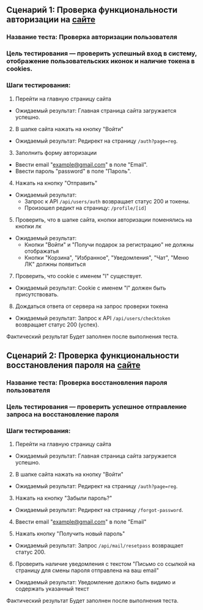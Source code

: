 ## Сценарий 1: Проверка функциональности авторизации на [сайте](https://client2.test.itroom18.ru)

### Название теста: Проверка авторизации пользователя

### Цель тестирования — проверить успешный вход в систему, отображение пользовательских иконок и наличие токена в cookies.

### Шаги тестирования:

1. Перейти на главную страницу сайта

- Ожидаемый результат: Главная страница сайта загружается успешно.

2. В шапке сайта нажать на кнопку "Войти"

- Ожидаемый результат: Редирект на страницу `/auth?page=reg`.

3. Заполнить форму авторизации

- Ввести email "example@gmail.com" в поле "Email".
- Ввести пароль "password" в поле "Пароль".

4. Нажать на кнопку "Отправить"

- Ожидаемый результат:
  - Запрос к API `/api/users/auth` возвращает статус 200 и токены.
  - Произошел редикт на страницу: `/profile/[id]`

5. Проверить, что в шапке сайта, кнопки авторизации поменялись на кнопки лк

- Ожидаемый результат:
  - Кнопки "Войти" и "Получи подарок за регистрацию" не должны отображатья
  - Кнопки "Корзина", "Избранное", "Уведомления", "Чат", "Меню ЛК" должны появиться

7. Проверить, что cookie с именем "l" существует.

- Ожидаемый результат: Cookie с именем "l" должен быть присутствовать.

8. Дождаться ответа от сервера на запрос проверки токена

- Ожидаемый результат: Запрос к API `/api/users/checktoken` возвращает статус 200 (успех).

Фактический результат
Будет заполнен после выполнения теста.

## Сценарий 2: Проверка функциональности восстановления пароля на [сайте](https://client2.test.itroom18.ru)

### Название теста: Проверка восстановления пароля пользователя

### Цель тестирования — проверить успешное отправление запроса на восстановление пароля

### Шаги тестирования:

1. Перейти на главную страницу сайта

- Ожидаемый результат: Главная страница сайта загружается успешно.

2. В шапке сайта нажать на кнопку "Войти"

- Ожидаемый результат: Редирект на страницу `/auth?page=reg`.

3. Нажать на кнопку "Забыли пароль?"

- Ожидаемый результат: Редирект на страницу `/forgot-password`.

4. Ввести email "example@gmail.com" в поле "Email"

5. Нажать кнопку "Получить новый пароль"

- Ожидаемый результат: Запрос `/api/mail/resetpass` возвращает статус 200.

6. Проверить наличие уведомления с текстом "Письмо со ссылкой на страницу для смены пароля отправлена на ваш email"

- Ожидаемый результат: Уведомление должно быть видимо и содержать указанный текст

Фактический результат
Будет заполнен после выполнения теста.
